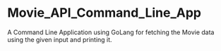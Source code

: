 # Movie_API_Command_Line_App
A Command Line Application using GoLang for fetching the Movie data using the given input and printing it.
